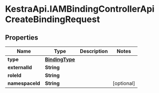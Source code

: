 # KestraApi.IAMBindingControllerApiCreateBindingRequest

## Properties

Name | Type | Description | Notes
------------ | ------------- | ------------- | -------------
**type** | [**BindingType**](BindingType.md) |  | 
**externalId** | **String** |  | 
**roleId** | **String** |  | 
**namespaceId** | **String** |  | [optional] 


